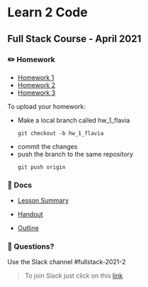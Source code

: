 # Learn 2 Code
## Full Stack Course - April 2021

### ✏️ Homework

- [Homework 1](https://github.com/hamburgcodingschool/FSC-April-2021-L2C/blob/main/homework/homework_1.md)
- [Homework 2](https://github.com/hamburgcodingschool/FSC-April-2021-L2C/blob/main/homework/homework_2.md)
- [Homework 3](https://github.com/hamburgcodingschool/FSC-April-2021-L2C/blob/main/homework/homework_3.md)

To upload your homework:

* Make a local branch called hw_1_flavia 
  ```
  git checkout -b hw_1_flavia
  ```
* commit the changes
* push the branch to the same repository
  ```
  git push origin
  ```

### 📄 Docs

- [Lesson Summary](https://...)

- [Handout](https://...)

- [Outline](https://...)


### 🤔 Questions?

Use the Slack channel #fullstack-2021-2

> To join Slack just click on this [link](https://hamburgcodingschool.slack.com/join/shared_invite/enQtMjczNDI3OTE4NzIwLTE2ZmNkNDk5YTg3MDFlOTY2ZmU2YzU5YTU4MTNhNDg4MTRhNTMwYzFiNTdlOTdhYzllYzg5YmVkYzljNWExY2U#/)
